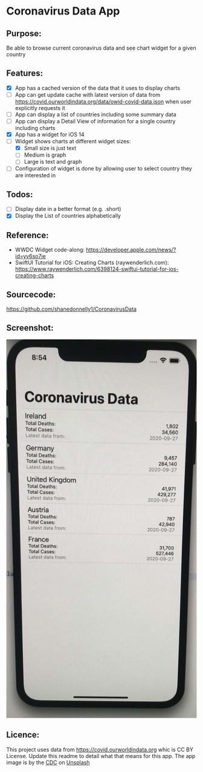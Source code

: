 # Coronavirus Data App

## Purpose:
Be able to browse current coronavirus data and see chart widget for a given country

## Features:
- [x] App has a cached version of the data that it uses to display charts
- [ ] App can get update cache with latest version of data from https://covid.ourworldindata.org/data/owid-covid-data.json when user explicitly requests it
- [ ] App can display a list of countries including some summary data
- [ ] App can display a Detail View of information for a single country including charts
- [x] App has a widget for iOS 14
- [ ] Widget shows charts at different widget sizes:
    - [x] Small size is just text
    - [ ] Medium is graph
    - [ ] Large is text and graph
- [ ] Configuration of widget is done by allowing user to select country they are interested in

## Todos:
- [ ] Display date in a better format (e.g. .short)
- [x] Display the List of countries alphabetically

## Reference:
* WWDC Widget code-along: https://developer.apple.com/news/?id=yv6so7ie
* SwiftUI Tutorial for iOS: Creating Charts (raywenderlich.com): https://www.raywenderlich.com/6398124-swiftui-tutorial-for-ios-creating-charts


## Sourcecode:
https://github.com/shanedonnelly1/CoronavirusData

## Screenshot:
![List View](https://github.com/shanedonnelly1/CoronavirusData/blob/master/CoronavirusData/Data/list-view.jpg?raw=true)

## Licence:
This project uses data from https://covid.ourworldindata.org whic is CC BY License.  Update this readme to detail what that means for this app.
The app image is by the [CDC](https://unsplash.com/@cdc) on [Unsplash](https://unsplash.com)
